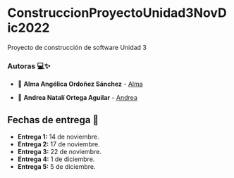 
# ConstruccionProyectoUnidad3NovDic2022
Proyecto de construcción de software Unidad 3

### Autoras 💻✨

- 🍃 **Alma Angélica Ordoñez Sánchez** - [Alma](https://github.com/AlmaOS)

- 🌊 **Andrea Natalí Ortega Aguilar** - [Andrea](https://github.com/NaraliOA)

## Fechas de entrega :calendar:

- **Entrega 1:** 14 de noviembre.
- **Entrega 2:** 17 de noviembre.
- **Entrega 3:** 22 de noviembre.
- **Entrega 4:** 1 de diciembre.
- **Entrega 5:** 5 de diciembre.  
